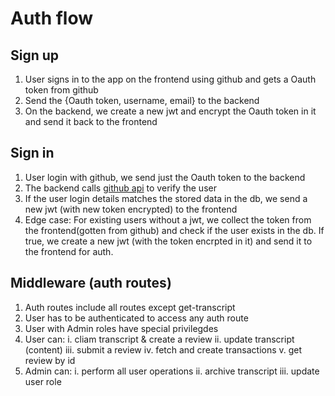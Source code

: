 # Auth flow

## Sign up

1. User signs in to the app on the frontend using github and gets a Oauth token from github
2. Send the {Oauth token, username, email} to the backend
3. On the backend, we create a new jwt and encrypt the Oauth token in it and send it back to the frontend

## Sign in

1. User login with github, we send just the Oauth token to the backend
2. The backend calls [github api](https://docs.github.com/en/rest/users/users?apiVersion=2022-11-28#get-the-authenticated-user) to verify the user
3. If the user login details matches the stored data in the db, we send a new jwt (with new token encrypted) to the frontend
4. Edge case: For existing users without a jwt, we collect the token from the frontend(gotten from github) and check if the user exists in the db. If true, we create a new jwt (with the token encrpted in it) and send it to the frontend for auth.

## Middleware (auth routes)

1. Auth routes include all routes except get-transcript
2. User has to be authenticated to access any auth route
3. User with Admin roles have special privilegdes
4. User can:
    i. cliam transcript & create a review
    ii. update transcript (content)
    iii. submit a review
    iv. fetch and create transactions
    v. get review by id
5. Admin can:
    i. perform all user operations
    ii. archive transcript
    iii. update user role
